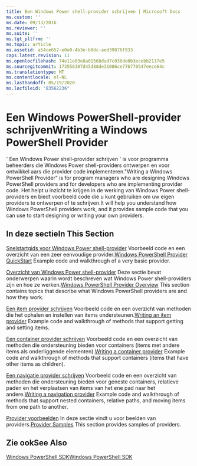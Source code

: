 ```yaml
---
title: Een Windows Power shell-provider schrijven | Microsoft Docs
ms.custom: ''
ms.date: 09/13/2016
ms.reviewer: ''
ms.suite: ''
ms.tgt_pltfrm: ''
ms.topic: article
ms.assetid: a54ce657-e0e0-4b3e-b9dc-aed39876f933
caps.latest.revision: 11
ms.openlocfilehash: 74e11e03e8a01568dad7c038de0b3ecebb2117e5
ms.sourcegitcommit: 173556307d45d88de31086ce776770547eece64c
ms.translationtype: MT
ms.contentlocale: nl-NL
ms.lasthandoff: 05/19/2020
ms.locfileid: "83562236"
---
```

# <a name="writing-a-windows-powershell-provider"></a><span data-ttu-id="3e035-102">Een Windows PowerShell-provider schrijven</span><span class="sxs-lookup"><span data-stu-id="3e035-102">Writing a Windows PowerShell Provider</span></span>

<span data-ttu-id="3e035-103">' Een Windows Power shell-provider schrijven ' is voor programma beheerders die Windows Power shell-providers ontwerpen en voor ontwikkel aars die provider code implementeren.</span><span class="sxs-lookup"><span data-stu-id="3e035-103">"Writing a Windows PowerShell Provider" is for program managers who are designing Windows PowerShell providers and for developers who are implementing provider code.</span></span> <span data-ttu-id="3e035-104">Het helpt u inzicht te krijgen in de werking van Windows Power shell-providers en biedt voorbeeld code die u kunt gebruiken om uw eigen providers te ontwerpen of te schrijven.</span><span class="sxs-lookup"><span data-stu-id="3e035-104">It will help you understand how Windows PowerShell providers work, and it provides sample code that you can use to start designing or writing your own providers.</span></span>

## <a name="in-this-section"></a><span data-ttu-id="3e035-105">In deze sectie</span><span class="sxs-lookup"><span data-stu-id="3e035-105">In This Section</span></span>

<span data-ttu-id="3e035-106">[Snelstartgids voor Windows Power shell-provider](./windows-powershell-provider-quickstart.md) Voorbeeld code en een overzicht van een zeer eenvoudige provider.</span><span class="sxs-lookup"><span data-stu-id="3e035-106">[Windows PowerShell Provider QuickStart](./windows-powershell-provider-quickstart.md) Example code and walkthrough of a very basic provider.</span></span>

<span data-ttu-id="3e035-107">[Overzicht van Windows Power shell-provider](./windows-powershell-provider-overview.md) Deze sectie bevat onderwerpen waarin wordt beschreven wat Windows Power shell-providers zijn en hoe ze werken.</span><span class="sxs-lookup"><span data-stu-id="3e035-107">[Windows PowerShell Provider Overview](./windows-powershell-provider-overview.md) This section contains topics that describe what Windows PowerShell providers are and how they work.</span></span>

<span data-ttu-id="3e035-108">[Een item provider schrijven](./writing-an-item-provider.md) Voorbeeld code en een overzicht van methoden die het ophalen en instellen van items ondersteunen.</span><span class="sxs-lookup"><span data-stu-id="3e035-108">[Writing an item provider](./writing-an-item-provider.md) Example code and walkthrough of methods that support getting and setting items.</span></span>

<span data-ttu-id="3e035-109">[Een container provider schrijven](./writing-a-container-provider.md) Voorbeeld code en een overzicht van methoden die ondersteuning bieden voor containers (items met andere items als onderliggende elementen).</span><span class="sxs-lookup"><span data-stu-id="3e035-109">[Writing a container provider](./writing-a-container-provider.md) Example code and walkthrough of methods that support containers (items that have other items as children).</span></span>

<span data-ttu-id="3e035-110">[Een navigatie provider schrijven](./writing-a-navigation-provider.md) Voorbeeld code en een overzicht van methoden die ondersteuning bieden voor geneste containers, relatieve paden en het verplaatsen van items van het ene pad naar het andere.</span><span class="sxs-lookup"><span data-stu-id="3e035-110">[Writing a navigation provider](./writing-a-navigation-provider.md) Example code and walkthrough of methods that support nested containers, relative paths, and moving items from one path to another.</span></span>

<span data-ttu-id="3e035-111">[Provider voorbeelden](./provider-samples.md) In deze sectie vindt u voor beelden van providers.</span><span class="sxs-lookup"><span data-stu-id="3e035-111">[Provider Samples](./provider-samples.md) This section provides samples of providers.</span></span>

## <a name="see-also"></a><span data-ttu-id="3e035-112">Zie ook</span><span class="sxs-lookup"><span data-stu-id="3e035-112">See Also</span></span>

[<span data-ttu-id="3e035-113">Windows PowerShell SDK</span><span class="sxs-lookup"><span data-stu-id="3e035-113">Windows PowerShell SDK</span></span>](../windows-powershell-reference.md)
